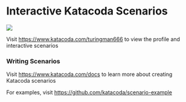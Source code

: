 # Interactive Katacoda Scenarios

[![](http://shields.katacoda.com/katacoda/turingman666/count.svg)](https://www.katacoda.com/turingman666 "Get your profile on Katacoda.com")

Visit https://www.katacoda.com/turingman666 to view the profile and interactive scenarios

### Writing Scenarios
Visit https://www.katacoda.com/docs to learn more about creating Katacoda scenarios

For examples, visit https://github.com/katacoda/scenario-example
